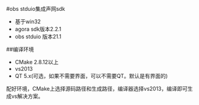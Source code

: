 #obs stduio集成声网sdk

* 基于win32
* agora sdk版本2.2.1
* obs stduio 版本21.1

##编译环境

* CMake 2.8.12以上
* vs2013
* QT 5.x(可选，如果不需要界面，可以不需要QT。默认是有界面的)

配好环境，CMake上选择源码路径和生成路径，编译器选择vs2013，编译即可生成vs解决方案。
